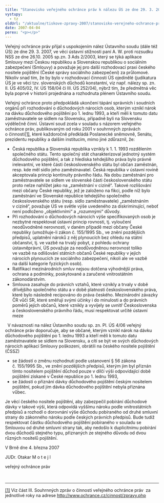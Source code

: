 ```yaml
---
title: "Stanovisko veřejného ochránce práv k nálezu ÚS ze dne 29. 3. 2007"
vystupy:
  - tz
oldUrl: "/aktualne/tiskove-zpravy-2007/stanovisko-verejneho-ochrance-prav-k-nalezu-us-ze-dne-29-3-2007"
date: 2007-04-04
perex: "<p></p>"
---
```


<!-- imported from the old website -->

<p>Veřejný ochránce práv přijal s uspokojením nález Ústavního soudu (dále též ÚS) ze dne 29. 3. 2007, ve věci ústavní stížnosti paní A. W. proti rozsudku NSS ze dne 26.10. 2005 sp.zn. 3 Ads 2/2003, který se týká aplikace Smlouvy mezi Českou republikou a Slovenskou republikou o sociálním zabezpečení (Smlouvy) a považuje jej pro další rozhodovací praxi českého nositele pojištění (České správy sociálního zabezpečení) za průlomové. Nikoliv snad tím, že by bylo v rozhodovací činnosti ÚS ojedinělé (judikatura ÚS je ve věci tzv. slovenských důchodů konstantní, viz např. nálezy sp. zn. II. ÚS 405/02, IV. ÚS 158/04 či III. ÚS 252/04), nýbrž tím, že předmětná věc byla poprvé v historii projednána a rozhodnuta plénem Ústavního soudu.</p><p>Veřejný ochránce proto předpokládá ukončení tápání správních i soudních orgánů při rozhodování o důchodových nárocích osob, kterým vznikl nárok na dávku důchodového pojištění po 1. lednu 1993, a kteří měli k tomuto datu zaměstnavatele se sídlem na Slovensku, případně byli na Slovensku výdělečně činní. Ústavní soud zcela v souladu s názorem veřejného ochránce práv, publikovaným od roku 2001 v souhrnných zprávách o činnosti<a href="typo3/#_ftn1" style="mso-footnote-id: ftn1" name="_ftnref1">[1]</a>, které každoročně předkládá Poslanecké sněmovně, Senátu, prezidentu republiky a dalším institucím, mimo jiné zdůraznil, že:</p><ul><li>Česká republika a Slovenská republika vznikly k 1. 1. 1993 rozdělením společného státu. Tento společný stát charakterizoval jednotný systém důchodového pojištění, a tak z hlediska tehdejšího práva bylo právně irelevantní, ve které části československého státu byl občan zaměstnán, resp. kde měl sídlo jeho zaměstnavatel. Česká republika v ústavní rovině akceptovala princip kontinuity právního řádu. Na dobu zaměstnání pro zaměstnavatele se sídlem ve slovenské části československého státu proto nelze nahlížet jako na „zaměstnání v cizině“. Takové rozlišování mezi občany České republiky, jež je založeno na fikci, podle níž bylo zaměstnání ve Slovenské republice tehdejšího společného československého státu (resp. sídlo zaměstnavatele) „zaměstnáním v cizině“, považuje ÚS ve světle výše uvedeného za diskriminující, neboť není podloženo „objektivními“ a „rozumnými“ důvody.</li><li>Při rozhodování o důchodových nárocích výše specifikovaných osob je nezbytné respektovat ústavní princip rovnosti, tj. vyloučení neodůvodněné nerovnosti, v daném případě mezi občany České republiky (umožňuje-li zákon č. 155/1995 Sb., ve znění pozdějších předpisů, uplatnění nároků z něj plynoucích bez ohledu na státní občanství, tj. ve vazbě na trvalý pobyt, z pohledu ochrany ústavněprávní, ÚS považuje za neodůvodněnou nerovnost toliko ve vazbě na odlišování státních občanů České republiky v jejich nárocích plynoucích ze sociálního zabezpečení, nikoli ale ve vazbě na další kategorie fyzických osob).</li><li>Ratifikací mezinárodních smluv nejsou dotčena výhodnější práva, ochrana a podmínky, poskytované a zaručené vnitrostátním zákonodárstvím.</li><li>Smlouva zasahuje do právních vztahů, které vznikly a trvaly v době dřívějšího společného státu a v době platnosti československého práva, které bylo následně recipováno do práva českého. Mezinárodní závazky ČR vůči SR, které směřují svými účinky i do minulosti a do právních poměrů jejích občanů, které vznikly a vyvíjely se uvnitř Československa a československého právního řádu, musí respektovat určité ústavní meze</li></ul><p>  V návaznosti na nález Ústavního soudu sp. zn. Pl. ÚS 4/06 veřejný ochránce práv doporučuje, aby se občané, kterým vznikl nárok na dávku důchodového pojištění po 1. lednu 1993 a kteří měli k tomuto datu zaměstnavatele se sídlem na Slovensku, a cítí se být ve svých důchodových nárocích aplikací Smlouvy poškozeni, obrátili na českého nositele pojištění (ČSSZ) </p><ul><li>se žádostí o změnu rozhodnutí podle ustanovení § 56 zákona č. 155/1995 Sb., ve znění pozdějších předpisů, kterým jim byl přiznán tímto nositelem pojištění důchod pouze v dílčí výši odpovídající době pojištění získané v České republice po 1. lednu 1993,</li><li>se žádostí o přiznání dávky důchodového pojištění českým nositelem pojištění, pokud jim dávka důchodového pojištění nebyla přiznána vůbec. </li></ul><p>Je věcí českého nositele pojištění, aby zabezpečil pobírání důchodové dávky v takové výši, která odpovídá vyššímu nároku podle vnitrostátních předpisů a rozhodl o dorovnání výše důchodu pobíraného od druhé smluvní strany do zákonného nároku podle českých právních předpisů. Bude tudíž respektovat částku důchodového pojištění pobíraného v souladu se Smlouvou od druhé smluvní strany tak, aby nedošlo k duplicitnímu pobírání dvou důchodů stejného typu, přiznaných ze stejného důvodu od dvou různých nositelů pojištění.</p><p></p><p></p><p>V Brně dne 4. března 2007</p><p></p><p>JUDr. Otakar M o t e j l</p><p>veřejný ochránce práv </p><br /><hr /><p><a href="typo3/#_ftnref1" style="mso-footnote-id: ftn1" name="_ftn1">[1]</a> Viz část III. Souhrnných zpráv o činnosti veřejného ochránce práv  za jednotlivé roky na adrese <a href="https://www.ochrance.cz/cinnost/zpravy.php">http://www.ochrance.cz/cinnost/zpravy.php</a> </p>
